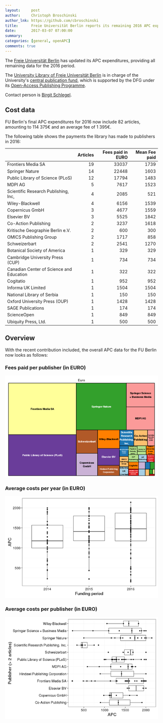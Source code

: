 ```yaml
---
layout:     post
author:     Christoph Broschinski
author_lnk: https://github.com/cbroschinski
title:      Freie Universität Berlin reports its remaining 2016 APC expenditures
date:       2017-03-07 07:00:00
summary:    
categories: [general, openAPC]
comments: true
---
```




The [Freie Universität Berlin](http://www.fu-berlin.de/en) has updated its APC expenditures, providing all remaining data for the 2016 period.

The [University Library of Freie Universität Berlin](http://www.ub.fu-berlin.de/en/) is in charge of the University's [central publication fund](http://www.fu-berlin.de/sites/open_access/dienstleistungen/artikelgebuehren/publikationsfonds/index.html), which is supported by the DFG under its [Open-Access Publishing Programme](http://www.dfg.de/en/research_funding/programmes/infrastructure/lis/funding_opportunities/open_access/).

Contact person is [Birgit Schlegel](mailto:birgit.schlegel@fu-berlin.de).

## Cost data



FU Berlin's final APC expenditures for 2016 now include 82 articles, amounting to 114 375€ and an average fee of 1 395€.

The following table shows the payments the library has made to publishers in 2016:


|                                         | Articles| Fees paid in EURO| Mean Fee paid|
|:----------------------------------------|--------:|-----------------:|-------------:|
|Frontiers Media SA                       |       19|             33037|          1739|
|Springer Nature                          |       14|             22448|          1603|
|Public Library of Science (PLoS)         |       12|             17794|          1483|
|MDPI AG                                  |        5|              7617|          1523|
|Scientific Research Publishing, Inc,     |        4|              2085|           521|
|Wiley-Blackwell                          |        4|              6156|          1539|
|Copernicus GmbH                          |        3|              4677|          1559|
|Elsevier BV                              |        3|              5525|          1842|
|Co-Action Publishing                     |        2|              3237|          1618|
|Kritische Geographie Berlin e.V.         |        2|               600|           300|
|OMICS Publishing Group                   |        2|              1717|           858|
|Schweizerbart                            |        2|              2541|          1270|
|Botanical Society of America             |        1|               329|           329|
|Cambridge University Press (CUP)         |        1|               734|           734|
|Canadian Center of Science and Education |        1|               322|           322|
|Cogitatio                                |        1|               952|           952|
|Informa UK Limited                       |        1|              1504|          1504|
|National Library of Serbia               |        1|               150|           150|
|Oxford University Press (OUP)            |        1|              1428|          1428|
|SAGE Publications                        |        1|               174|           174|
|ScienceOpen                              |        1|               849|           849|
|Ubiquity Press, Ltd.                     |        1|               500|           500|

## Overview

With the recent contribution included, the overall APC data for the FU Berlin now looks as follows:

### Fees paid per publisher (in EURO)

![plot of chunk tree_fuberlin_2017_03_07_full](/figure/tree_fuberlin_2017_03_07_full-1.png)

###  Average costs per year (in EURO)

![plot of chunk box_fuberlin_2017_03_07_year_full](/figure/box_fuberlin_2017_03_07_year_full-1.png)

###  Average costs per publisher (in EURO)

![plot of chunk box_fuberlin_2017_03_07_publisher_full](/figure/box_fuberlin_2017_03_07_publisher_full-1.png)

